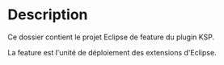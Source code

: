 # Description

Ce dossier contient le projet Eclipse de feature du plugin KSP.

La feature est l'unité de déploiement des extensions d'Eclipse.
